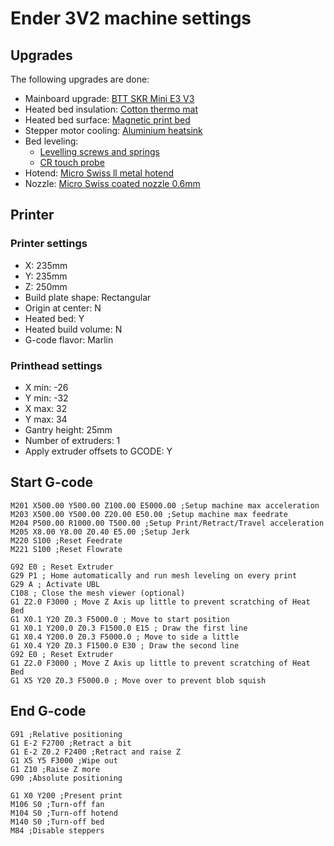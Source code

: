 # Ender 3V2 machine settings
## Upgrades
The following upgrades are done:
* Mainboard upgrade: [BTT SKR Mini E3 V3](https://biqu.equipment/collections/control-board/products/bigtreetech-skr-mini-e3-v2-0-32-bit-control-board-for-ender-3)
* Heated bed insulation: [Cotton thermo mat](https://www.amazon.com.be/-/nl/dp/B09LHK7VLL?psc=1&ref=ppx_yo2ov_dt_b_product_details)
* Heated bed surface: [Magnetic print bed](https://www.amazon.com.be/-/nl/dp/B08VS37RMP?psc=1&ref=ppx_yo2ov_dt_b_product_details)
* Stepper motor cooling: [Aluminium heatsink](https://www.amazon.com.be/-/nl/dp/B09JK2W7SK?psc=1&ref=ppx_yo2ov_dt_b_product_details)
* Bed leveling:
    * [Levelling screws and springs](https://www.amazon.com.be/-/nl/dp/B09B723VC4?psc=1&ref=ppx_yo2ov_dt_b_product_details)
    * [CR touch probe](https://store.creality.com/eu/products/cr-touch-auto-leveling-sensor-kit?cfb=6fcb19a0-203a-4006-841d-2aa5b4ad70ee&ifb=6fcb19a0-203a-4006-841d-2aa5b4ad70ee&scm=search.v39.101.102.103.104&score=1&ssp=&spm=..search.search_1.1)
* Hotend: [Micro Swiss ll metal hotend](https://www.123-3d.nl/MicroSwiss-Micro-Swiss-All-Metal-Hotend-Kit-voor-CR-10-Ender-3D-Printers-M2583-04-i3536-t14792.html)
* Nozzle: [Micro Swiss coated nozzle 0.6mm](https://www.123-3d.nl/MicroSwiss-Micro-Swiss-Messing-gecoate-nozzle-voor-MK8-Hotend-1-75-mm-x-0-60-mm-M2549-06-i3553-t13090.html)

## Printer
### Printer settings

* X: 235mm
* Y: 235mm
* Z: 250mm
* Build plate shape: Rectangular
* Origin at center: N
* Heated bed: Y
* Heated build volume: N
* G-code flavor: Marlin

### Printhead settings
* X min: -26
* Y min: -32
* X max: 32
* Y max: 34
* Gantry height: 25mm
* Number of extruders: 1
* Apply extruder offsets to GCODE: Y

## Start G-code
````
M201 X500.00 Y500.00 Z100.00 E5000.00 ;Setup machine max acceleration
M203 X500.00 Y500.00 Z20.00 E50.00 ;Setup machine max feedrate
M204 P500.00 R1000.00 T500.00 ;Setup Print/Retract/Travel acceleration
M205 X8.00 Y8.00 Z0.40 E5.00 ;Setup Jerk
M220 S100 ;Reset Feedrate
M221 S100 ;Reset Flowrate

G92 E0 ; Reset Extruder
G29 P1 ; Home automatically and run mesh leveling on every print
G29 A ; Activate UBL
C108 ; Close the mesh viewer (optional)
G1 Z2.0 F3000 ; Move Z Axis up little to prevent scratching of Heat Bed
G1 X0.1 Y20 Z0.3 F5000.0 ; Move to start position
G1 X0.1 Y200.0 Z0.3 F1500.0 E15 ; Draw the first line
G1 X0.4 Y200.0 Z0.3 F5000.0 ; Move to side a little
G1 X0.4 Y20 Z0.3 F1500.0 E30 ; Draw the second line
G92 E0 ; Reset Extruder
G1 Z2.0 F3000 ; Move Z Axis up little to prevent scratching of Heat Bed
G1 X5 Y20 Z0.3 F5000.0 ; Move over to prevent blob squish
````

## End G-code
````
G91 ;Relative positioning
G1 E-2 F2700 ;Retract a bit
G1 E-2 Z0.2 F2400 ;Retract and raise Z
G1 X5 Y5 F3000 ;Wipe out
G1 Z10 ;Raise Z more
G90 ;Absolute positioning

G1 X0 Y200 ;Present print
M106 S0 ;Turn-off fan
M104 S0 ;Turn-off hotend
M140 S0 ;Turn-off bed
M84 ;Disable steppers
````